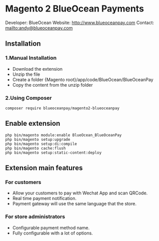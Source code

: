 # Magento 2 BlueOcean Payments

Developer: BlueOcean
Website: http://www.blueoceanpay.com
Contact: <mailto:andy@blueoceanpay.com>

## Installation

### 1.Manual Installation

 * Download the extension
 * Unzip the file
 * Create a folder {Magento root}/app/code/BlueOcean/BlueOceanPay
 * Copy the content from the unzip folder

### 2.Using Composer

```
composer require blueoceanpay/magento2-blueoceanpay

```

## Enable extension

```
php bin/magento module:enable BlueOcean_BlueOceanPay
php bin/magento setup:upgrade
php bin/magento setup:di:compile
php bin/magento cache:flush
php bin/magento setup:static-content:deploy
```


## Extension main features
### For customers

    

 - Allow your customers to pay with Wechat App and scan QRCode.
 - Real time payment notification.
 -  Payment gateway will use the same language that the store.

### For store administrators

 - Configurable payment method name.
 - Fully configurable with a lot of options.


 
